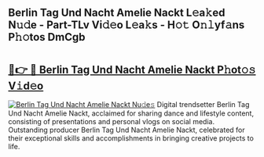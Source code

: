 ## Berlin Tag Und Nacht Amelie Nackt L𝚎a𝚔ed N𝚞𝚍e - Part-TLv Vi𝚍𝚎o L𝚎a𝚔s - H𝚘𝚝 O𝚗𝚕yf𝚊ns P𝚑𝚘tos DmCgb

# <h2><a href="http://kff7wzg.oniu.top/?m=Berlin+Tag+Und+Nacht+Amelie+Nackt">🔗👉 🔴 Berlin Tag Und Nacht Amelie Nackt P𝚑ot𝚘𝚜 V𝚒d𝚎o</a></h2>

[![Berlin Tag Und Nacht Amelie Nackt Nu𝚍e𝚜](https://i.imgur.com/0qMVB7G.gif)](http://kff7wzg.oniu.top/?m=Berlin+Tag+Und+Nacht+Amelie+Nackt)
Digital trendsetter Berlin Tag Und Nacht Amelie Nackt, acclaimed for sharing dance and lifestyle content, consisting of presentations and personal vlogs on social media. Outstanding producer Berlin Tag Und Nacht Amelie Nackt, celebrated for their exceptional skills and accomplishments in bringing creative projects to life.  
